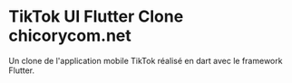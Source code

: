 # TikTok UI Flutter Clone chicorycom.net

Un clone de l'application mobile TikTok réalisé en dart avec le framework Flutter.
